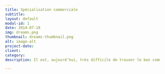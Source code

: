 ```yaml
---
title: Spécialisation commerciale 
subtitle: 
layout: default
modal-id: 1
date: 2014-07-18
img: dreams.png
thumbnail: dreams-thumbnail.png
alt: image-alt
project-date: 
client: 
category: 
description: Il est, aujourd'hui, très difficile de trouver le bon commercial. Celui qui saura comprendre vos produits, les aimer et les vendre correctement et éthiquement. Après vous avoir rencontrer et compris vos attentes, le fonctionnement de votre entreprise et vos produits nous faisons  <ul class="item-details"><li>rédaction d'un cahier des charges selon vos besoins</li> <li>rédaction précise de l'annonce de recrutement </li>    <li>diffusion de l'annonce sur les sites spécialisés et dans nos réseaux</li>    <li>première sélection de candidats que nous vous présentons (si nous avons établie cet accord à notre rencontre). Sélection faite via, test de vente, personnalité, mise en situation.</li>    <li>Recrutement </li>    <li>Mise sur poste (explication, suivi à distance jusqu'à la première vente)</li></ul>Si vous optez pour la recrutement et formation vente <ul class="item-details">   <li>Processus de recrutement (ci dessus)</li>    <li>Formation sur les techniques de vente (formation reconnue)</li>    <li>Accompagnement prise de rendez-vous et rendez-vous</li>    <li>Suivi personnalisé jusqu'aux premières ventes</li>    <li>Suivi régulier selon vos besoins</li></ul>Nous recrutons et formons également les manager commerciaux et pouvons mettre en place une structure commerciale (organisation, méthodologie de travail, fonctionnement) ("formation" et "management- structure de l'entreprise"---> lien cliquable qui redirigent vers les pages concernés)

---
```

